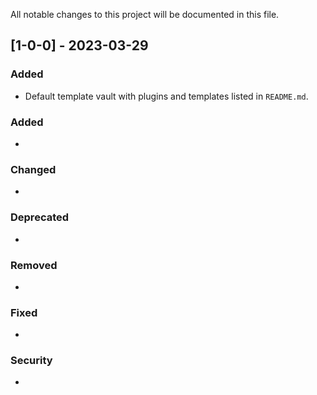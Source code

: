 All notable changes to this project will be documented in this file.  
    
## [1-0-0] - 2023-03-29
### Added
- Default template vault with plugins and templates listed in `README.md`.


### Added  
-  
### Changed  
-  
### Deprecated  
-  
### Removed  
-  
### Fixed  
-  
### Security  
-
